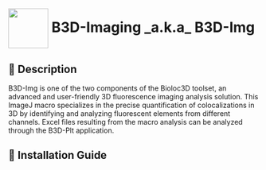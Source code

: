 <h1><img align="center" height="80" src="/B3D-Img/ressource/logo.ico">   B3D-Imaging _a.k.a_ B3D-Img</h1>

## 📝 Description  
B3D-Img is one of the two components of the Bioloc3D toolset, an advanced and user-friendly 3D fluorescence imaging analysis solution. This ImageJ macro specializes in the precise quantification of colocalizations in 3D by identifying and analyzing fluorescent elements from different channels. Excel files resulting from the macro analysis can be analyzed through the B3D-Plt application. 

## 📌 Installation Guide  

